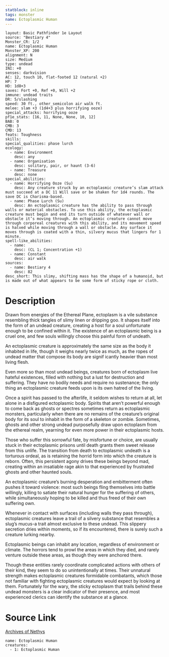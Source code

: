 ```yaml
---
statblock: inline
tags: monster
name: Ectoplasmic Human
---
```

```statblock
layout: Basic Pathfinder 1e Layout
source: "Bestiary 4"
Monster_CR: 1/2
name: Ectoplasmic Human
Monster_XP: 200
alignment: N
size: Medium
type: undead
INI: +0
senses: darkvision
AC: 12, touch 10, flat-footed 12 (natural +2)
HP: 7
HD: 1d8+3
saves: Fort +0, Ref +0, Will +2
immune: undead traits
DR: 5/slashing
speed: 30 ft., other_semicolon air walk ft.
melee: slam +3 (1d4+3 plus horrifying ooze)
special_attacks: horrifying ooze
pf1e_stats: [16, 11, None, None, 10, 12]
BAB: 0
CMB: 3
CMD: 13
feats: Toughness
skills: 
special_qualities: phase lurch
ecology:
  - name: Environment
    desc: any
  - name: Organisation
    desc: solitary, pair, or haunt (3-6)
  - name: Treasure
    desc: none
special_abilities:
  - name: Horrifying Ooze (Su)
    desc: Any creature struck by an ectoplasmic creature’s slam attack must succeed at a DC 11 Will save or be shaken for 1d4 rounds. The save DC is Charisma-based.
  - name: Phase Lurch (Su)
    desc: An ectoplasmic creature has the ability to pass through walls or material obstacles. To use this ability, the ectoplasmic creature must begin and end its turn outside of whatever wall or obstacle it’s moving through. An ectoplasmic creature cannot move through corporeal creatures with this ability, and its movement speed is halved while moving through a wall or obstacle. Any surface it moves through is coated with a thin, silvery mucus that lingers for 1 minute.
spell-like_abilities:
  - name:
    desc: (CL 1; Concentration +1)
  - name: Constant
    desc: air walk
sources:
  - name: Bestiary 4
    desc: 82
desc_short: This slimy, shifting mass has the shape of a humanoid, but is made out of what appears to be some form of sticky rope or cloth.
```
# Description
Drawn from energies of the Ethereal Plane, ectoplasm is a vile substance resembling thick tangles of slimy linen or dripping goo. It shapes itself into the form of an undead creature, creating a host for a soul unfortunate enough to be confined within it. The existence of an ectoplasmic being is a cruel one, and few souls willingly choose this painful form of undeath.

An ectoplasmic creature is approximately the same size as the body it inhabited in life, though it weighs nearly twice as much, as the ropes of undead matter that compose its body are signif icantly heavier than most living flesh.

Even more so than most undead beings, creatures born of ectoplasm live hateful existences, filled with nothing but a lust for destruction and suffering. They have no bodily needs and require no sustenance; the only thing an ectoplasmic creature feeds upon is its own hatred of the living.

Once a spirit has passed to the afterlife, it seldom wishes to return at all, let alone in a disfigured ectoplasmic body. Spirits that aren’t powerful enough to come back as ghosts or spectres sometimes return as ectoplasmic monsters, particularly when there are no remains of the creature’s original body for its soul to inhabit in the form of a skeleton or zombie. Sometimes, ghosts and other strong undead purposefully draw upon ectoplasm from the ethereal realm, yearning for even more power in their ectoplasmic hosts.

Those who suffer this sorrowful fate, by misfortune or choice, are usually stuck in their ectoplasmic prisons until death grants them sweet release from this unlife. The transition from death to ectoplasmic undeath is a torturous ordeal, as is retaining the horrid form into which the creature is reborn. Often, this persistent agony drives these beings beyond mad, creating within an insatiable rage akin to that experienced by frustrated ghosts and other haunted souls.

An ectoplasmic creature’s burning desperation and embitterment often pushes it toward violence: most such beings fling themselves into battle willingly, killing to satiate their natural hunger for the suffering of others, while simultaneously hoping to be killed and thus freed of their own suffering own.

Whenever in contact with surfaces (including walls they pass through), ectoplasmic creatures leave a trail of a silvery substance that resembles a slug’s mucus-a trait almost exclusive to these undead. This slippery secretion dries within moments, so if its encountered, there is surely such a creature lurking nearby.

Ectoplasmic beings can inhabit any location, regardless of environment or climate. The horrors tend to prowl the areas in which they died, and rarely venture outside these areas, as though they were anchored there.

Though these entities rarely coordinate complicated actions with others of their kind, they seem to do so unintentionally at times. Their unnatural strength makes ectoplasmic creatures formidable combatants, which those not familiar with fighting ectoplasmic creatures would expect by looking at them. Fortunately for the wary, the sticky ectoplasm that trails behind these undead monsters is a clear indicator of their presence, and most experienced clerics can identify the substance at a glance.
# Source Link
[Archives of Nethys](https://aonprd.com/MonsterDisplay.aspx?ItemName=Ectoplasmic%20Human)
```encounter-table
name: Ectoplasmic Human
creatures:
  - 1: Ectoplasmic Human
```
